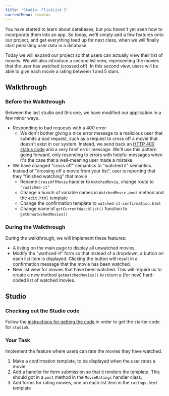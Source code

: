 ```yaml
---
title: 'Studio: FlickList 5'
currentMenu: studios
---
```


You have started to learn about databases, but you haven't yet seen how to incorporate them into an app. So today, we'll simply add a few features onto our project, and get everything teed up for next class, when we will finally start persisting user data in a database.

Today we will expand our project so that users can actually view their list of movies. We will also introduce a second list view, representing the movies that the user has watched (crossed off). In this second view, users will be able to give each movie a rating between 1 and 5 stars.

## Walkthrough


### Before the Walkthrough

Between the last studio and this one, we have modified our application in a few minor ways.

- Responding to bad requests with a 400 error
	- We don't bother giving a nice error message to a malicious user that submits a bad request, such as a request to cross off a movie that doesn't exist in our system. Instead, we send back an [HTTP 400 status code][400errors] and a very brief error message. We'll use this pattern going forward, only resonding to errors with helpful messages when it's the case that a well-meaning user made a mistake.
- We have changed "cross off" semantics to "watched it" semantics. Instead of "crossing off a movie from your list", user is reporting that they "finished watching" that movie
	- Rename `CrossOffMovie` handler to `WatchedMovie`, change route to `"/watched-it"`
	- Change a bunch of variable names in `WatchedMovie.post` method and the `edit.html` template
	- Change the confirmation template to `watched-it-confirmation.html`
	- Change name of `getCurrentWatchlist()` function to `getUnwatwchedMovies()`

### During the Walkthrough

During the walkthrough, we will implement these features:

* A listing on the main page to display all unwatched movies.
* Modify the "wathced-it" form so that instead of a dropdown, a button on each list item is displayed. Clicking the button will result in a confirmation message that the movie has been watched.
* New list view for movies that have been watched. This will require us to create a new method `getWatchedMovies()` to return a (for now) hard-coded list of watched movies.

## Studio

### Checking out the Studio code

Follow the [instructions for getting the code][get-the-code] in order to get the starter code for `studio5`.

### Your Task

Implement the feature where users can rate the movies they have watched.

1. Make a confirmation template, to be displayed when the user rates a movie.
2. Add a handler for form submission so that it renders the template. This should got in a `post` method in the `MovieRatings` handler class.
3. Add forms for rating movies, one on each list item in the `ratings.html` template

[400errors]: https://en.wikipedia.org/wiki/List_of_HTTP_status_codes#4xx_Client_Error
[get-the-code]: ../getting-the-code/
